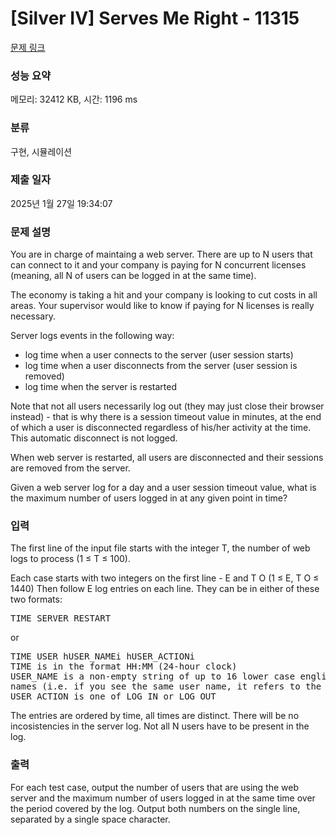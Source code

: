# [Silver IV] Serves Me Right - 11315 

[문제 링크](https://www.acmicpc.net/problem/11315) 

### 성능 요약

메모리: 32412 KB, 시간: 1196 ms

### 분류

구현, 시뮬레이션

### 제출 일자

2025년 1월 27일 19:34:07

### 문제 설명

<p>You are in charge of maintaing a web server. There are up to N users that can connect to it and your company is paying for N concurrent licenses (meaning, all N of users can be logged in at the same time).</p>

<p>The economy is taking a hit and your company is looking to cut costs in all areas. Your supervisor would like to know if paying for N licenses is really necessary.</p>

<p>Server logs events in the following way:</p>

<ul>
	<li>log time when a user connects to the server (user session starts)</li>
	<li>log time when a user disconnects from the server (user session is removed)</li>
	<li>log time when the server is restarted</li>
</ul>

<p>Note that not all users necessarily log out (they may just close their browser instead) - that is why there is a session timeout value in minutes, at the end of which a user is disconnected regardless of his/her activity at the time. This automatic disconnect is not logged.</p>

<p>When web server is restarted, all users are disconnected and their sessions are removed from the server.</p>

<p>Given a web server log for a day and a user session timeout value, what is the maximum number of users logged in at any given point in time?</p>

### 입력 

 <p>The first line of the input file starts with the integer T, the number of web logs to process (1 ≤ T ≤ 100).</p>

<p>Each case starts with two integers on the first line - E and T O (1 ≤ E, T O ≤ 1440) Then follow E log entries on each line. They can be in either of these two formats:</p>

<pre>TIME SERVER RESTART</pre>

<p>or</p>

<pre>TIME USER hUSER_NAMEi hUSER_ACTIONi
TIME is in the format HH:MM (24-hour clock)
USER_NAME is a non-empty string of up to 16 lower case english characters. There are no duplicate user
names (i.e. if you see the same user name, it refers to the same user)
USER_ACTION is one of LOG_IN or LOG_OUT</pre>

<p>The entries are ordered by time, all times are distinct. There will be no incosistencies in the server log. Not all N users have to be present in the log.</p>

### 출력 

 <p>For each test case, output the number of users that are using the web server and the maximum number of users logged in at the same time over the period covered by the log. Output both numbers on the single line, separated by a single space character.</p>

